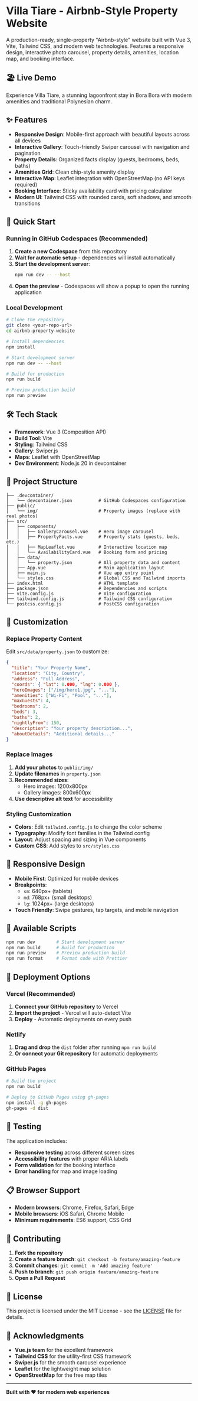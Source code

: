 # Villa Tiare - Airbnb-Style Property Website

A production-ready, single-property "Airbnb-style" website built with Vue 3, Vite, Tailwind CSS, and modern web technologies. Features a responsive design, interactive photo carousel, property details, amenities, location map, and booking interface.

## 🏖️ Live Demo

Experience Villa Tiare, a stunning lagoonfront stay in Bora Bora with modern amenities and traditional Polynesian charm.

## ✨ Features

- **Responsive Design**: Mobile-first approach with beautiful layouts across all devices
- **Interactive Gallery**: Touch-friendly Swiper carousel with navigation and pagination
- **Property Details**: Organized facts display (guests, bedrooms, beds, baths)
- **Amenities Grid**: Clean chip-style amenity display
- **Interactive Map**: Leaflet integration with OpenStreetMap (no API keys required)
- **Booking Interface**: Sticky availability card with pricing calculator
- **Modern UI**: Tailwind CSS with rounded cards, soft shadows, and smooth transitions

## 🚀 Quick Start

### Running in GitHub Codespaces (Recommended)

1. **Create a new Codespace** from this repository
2. **Wait for automatic setup** - dependencies will install automatically
3. **Start the development server**:
   ```bash
   npm run dev -- --host
   ```
4. **Open the preview** - Codespaces will show a popup to open the running application

### Local Development

```bash
# Clone the repository
git clone <your-repo-url>
cd airbnb-property-website

# Install dependencies
npm install

# Start development server
npm run dev -- --host

# Build for production
npm run build

# Preview production build
npm run preview
```

## 🛠️ Tech Stack

- **Framework**: Vue 3 (Composition API)
- **Build Tool**: Vite
- **Styling**: Tailwind CSS
- **Gallery**: Swiper.js
- **Maps**: Leaflet with OpenStreetMap
- **Dev Environment**: Node.js 20 in devcontainer

## 📁 Project Structure

```
├── .devcontainer/
│   └── devcontainer.json          # GitHub Codespaces configuration
├── public/
│   └── img/                       # Property images (replace with real photos)
├── src/
│   ├── components/
│   │   ├── GalleryCarousel.vue    # Hero image carousel
│   │   ├── PropertyFacts.vue      # Property stats (guests, beds, etc.)
│   │   ├── MapLeaflet.vue         # Interactive location map
│   │   └── AvailabilityCard.vue   # Booking form and pricing
│   ├── data/
│   │   └── property.json          # All property data and content
│   ├── App.vue                    # Main application layout
│   ├── main.js                    # Vue app entry point
│   └── styles.css                 # Global CSS and Tailwind imports
├── index.html                     # HTML template
├── package.json                   # Dependencies and scripts
├── vite.config.js                 # Vite configuration
├── tailwind.config.js             # Tailwind CSS configuration
└── postcss.config.js              # PostCSS configuration
```

## 🎨 Customization

### Replace Property Content

Edit `src/data/property.json` to customize:

```json
{
  "title": "Your Property Name",
  "location": "City, Country",
  "address": "Full Address",
  "coords": { "lat": 0.000, "lng": 0.000 },
  "heroImages": ["/img/hero1.jpg", "..."],
  "amenities": ["Wi-Fi", "Pool", "..."],
  "maxGuests": 4,
  "bedrooms": 2,
  "beds": 3,
  "baths": 2,
  "nightlyFrom": 150,
  "description": "Your property description...",
  "aboutDetails": "Additional details..."
}
```

### Replace Images

1. **Add your photos** to `public/img/`
2. **Update filenames** in `property.json`
3. **Recommended sizes**:
   - Hero images: 1200x800px
   - Gallery images: 800x600px
4. **Use descriptive alt text** for accessibility

### Styling Customization

- **Colors**: Edit `tailwind.config.js` to change the color scheme
- **Typography**: Modify font families in the Tailwind config
- **Layout**: Adjust spacing and sizing in Vue components
- **Custom CSS**: Add styles to `src/styles.css`

## 📱 Responsive Design

- **Mobile First**: Optimized for mobile devices
- **Breakpoints**: 
  - `sm`: 640px+ (tablets)
  - `md`: 768px+ (small desktops)
  - `lg`: 1024px+ (large desktops)
- **Touch Friendly**: Swipe gestures, tap targets, and mobile navigation

## 🔧 Available Scripts

```bash
npm run dev        # Start development server
npm run build      # Build for production
npm run preview    # Preview production build
npm run format     # Format code with Prettier
```

## 🚀 Deployment Options

### Vercel (Recommended)

1. **Connect your GitHub repository** to Vercel
2. **Import the project** - Vercel will auto-detect Vite
3. **Deploy** - Automatic deployments on every push

### Netlify

1. **Drag and drop** the `dist` folder after running `npm run build`
2. **Or connect your Git repository** for automatic deployments

### GitHub Pages

```bash
# Build the project
npm run build

# Deploy to GitHub Pages using gh-pages
npm install -g gh-pages
gh-pages -d dist
```

## 🧪 Testing

The application includes:
- **Responsive testing** across different screen sizes
- **Accessibility features** with proper ARIA labels
- **Form validation** for the booking interface
- **Error handling** for map and image loading

## 📋 Browser Support

- **Modern browsers**: Chrome, Firefox, Safari, Edge
- **Mobile browsers**: iOS Safari, Chrome Mobile
- **Minimum requirements**: ES6 support, CSS Grid

## 🤝 Contributing

1. **Fork the repository**
2. **Create a feature branch**: `git checkout -b feature/amazing-feature`
3. **Commit changes**: `git commit -m 'Add amazing feature'`
4. **Push to branch**: `git push origin feature/amazing-feature`
5. **Open a Pull Request**

## 📄 License

This project is licensed under the MIT License - see the [LICENSE](LICENSE) file for details.

## 🙏 Acknowledgments

- **Vue.js team** for the excellent framework
- **Tailwind CSS** for the utility-first CSS framework
- **Swiper.js** for the smooth carousel experience
- **Leaflet** for the lightweight map solution
- **OpenStreetMap** for the free map tiles

---

**Built with ❤️ for modern web experiences**